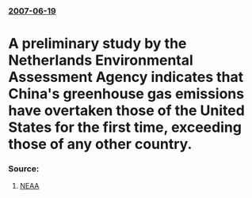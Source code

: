 ### [2007-06-19](/news/2007/06/19/index.md)

#  A preliminary study by the Netherlands Environmental Assessment Agency indicates that China's greenhouse gas emissions have overtaken those of the United States for the first time, exceeding those of any other country. 




### Source:

1. [NEAA](http://www.mnp.nl/en/service/pressreleases/2007/20070619Chinanowno1inCO2emissionsUSAinsecondposition.html)
